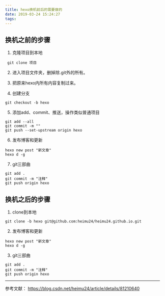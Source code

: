 ```yaml
---
title: hexo换机前后的需要做的
date: 2019-03-24 15:24:27
tags:
---
```


## 换机之前的步骤

1. 克隆项目到本地
```
 git clone 项目
```

2. 进入项目文件夹，删掉除.git外的所有。

3. 把原来hexo内所有内容复制过来。

4. 创建分支
```
git checkout -b hexo
```

5. 添加add、commit、推送，操作类似普通项目
```
git add --all
git commit -m ""
git push --set-upstream origin hexo
```

6. 发布博客和更新
```
hexo new post "新文章"
hexo d -g
```

7. git三部曲
```
git add . 
git commit -m "注释" 
git push origin hexo
```

## 换机之后的步骤

1. clone到本地
```
git clone -b hexo git@github.com:heimu24/heimu24.github.io.git
```

2. 发布博客和更新
```
hexo new post "新文章"
hexo d -g
```

3. git三部曲
```
git add . 
git commit -m "注释" 
git push origin hexo
```

---

参考文献： https://blog.csdn.net/heimu24/article/details/81210640
